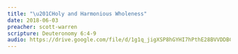 ```yaml
---
title: "\u201CHoly and Harmonious Wholeness"
date: 2018-06-03
preacher: scott-warren
scripture: Deuteronomy 6:4-9
audio: https://drive.google.com/file/d/1g1q_jigXSP8hGYHI7hPthE28BVVDDBCn/view
---
```

